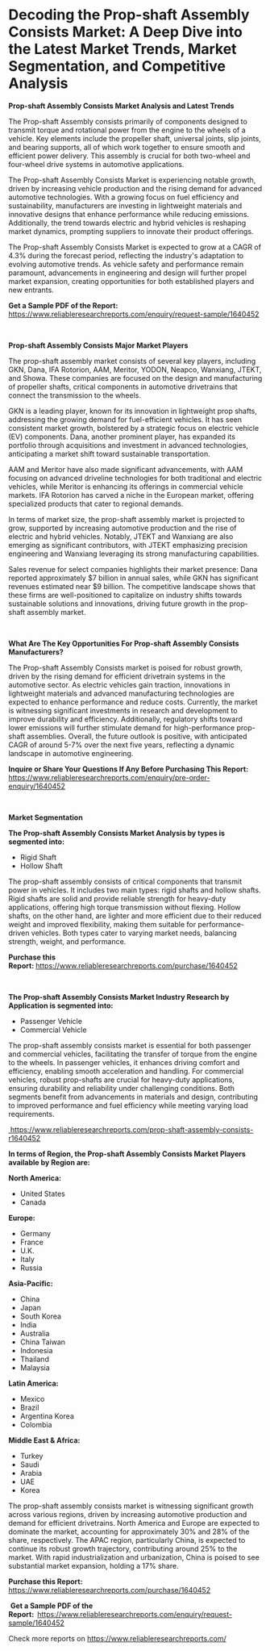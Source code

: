 <p><h1>Decoding the Prop-shaft Assembly Consists Market: A Deep Dive into the Latest Market Trends, Market Segmentation, and Competitive Analysis</h1></p><p><strong>Prop-shaft Assembly Consists Market Analysis and Latest Trends</strong></p>
<p><p>The Prop-shaft Assembly consists primarily of components designed to transmit torque and rotational power from the engine to the wheels of a vehicle. Key elements include the propeller shaft, universal joints, slip joints, and bearing supports, all of which work together to ensure smooth and efficient power delivery. This assembly is crucial for both two-wheel and four-wheel drive systems in automotive applications.</p><p>The Prop-shaft Assembly Consists Market is experiencing notable growth, driven by increasing vehicle production and the rising demand for advanced automotive technologies. With a growing focus on fuel efficiency and sustainability, manufacturers are investing in lightweight materials and innovative designs that enhance performance while reducing emissions. Additionally, the trend towards electric and hybrid vehicles is reshaping market dynamics, prompting suppliers to innovate their product offerings.</p><p>The Prop-shaft Assembly Consists Market is expected to grow at a CAGR of 4.3% during the forecast period, reflecting the industry's adaptation to evolving automotive trends. As vehicle safety and performance remain paramount, advancements in engineering and design will further propel market expansion, creating opportunities for both established players and new entrants.</p></p>
<p><strong>Get a Sample PDF of the Report:&nbsp;</strong> <a href="https://www.reliableresearchreports.com/enquiry/request-sample/1640452?utm_campaign=3265&utm_medium=2&utm_source=Github&utm_content=ia&utm_term=30032025&utm_id=prop-shaft-assembly-consists">https://www.reliableresearchreports.com/enquiry/request-sample/1640452</a></p>
<p>&nbsp;</p>
<p><strong>Prop-shaft Assembly Consists Major Market Players</strong></p>
<p><p>The prop-shaft assembly market consists of several key players, including GKN, Dana, IFA Rotorion, AAM, Meritor, YODON, Neapco, Wanxiang, JTEKT, and Showa. These companies are focused on the design and manufacturing of propeller shafts, critical components in automotive drivetrains that connect the transmission to the wheels.</p><p>GKN is a leading player, known for its innovation in lightweight prop shafts, addressing the growing demand for fuel-efficient vehicles. It has seen consistent market growth, bolstered by a strategic focus on electric vehicle (EV) components. Dana, another prominent player, has expanded its portfolio through acquisitions and investment in advanced technologies, anticipating a market shift toward sustainable transportation.</p><p>AAM and Meritor have also made significant advancements, with AAM focusing on advanced driveline technologies for both traditional and electric vehicles, while Meritor is enhancing its offerings in commercial vehicle markets. IFA Rotorion has carved a niche in the European market, offering specialized products that cater to regional demands.</p><p>In terms of market size, the prop-shaft assembly market is projected to grow, supported by increasing automotive production and the rise of electric and hybrid vehicles. Notably, JTEKT and Wanxiang are also emerging as significant contributors, with JTEKT emphasizing precision engineering and Wanxiang leveraging its strong manufacturing capabilities.</p><p>Sales revenue for select companies highlights their market presence: Dana reported approximately $7 billion in annual sales, while GKN has significant revenues estimated near $9 billion. The competitive landscape shows that these firms are well-positioned to capitalize on industry shifts towards sustainable solutions and innovations, driving future growth in the prop-shaft assembly market.</p></p>
<p>&nbsp;</p>
<p><strong>What Are The Key Opportunities For Prop-shaft Assembly Consists Manufacturers?</strong></p>
<p><p>The Prop-shaft Assembly Consists market is poised for robust growth, driven by the rising demand for efficient drivetrain systems in the automotive sector. As electric vehicles gain traction, innovations in lightweight materials and advanced manufacturing technologies are expected to enhance performance and reduce costs. Currently, the market is witnessing significant investments in research and development to improve durability and efficiency. Additionally, regulatory shifts toward lower emissions will further stimulate demand for high-performance prop-shaft assemblies. Overall, the future outlook is positive, with anticipated CAGR of around 5-7% over the next five years, reflecting a dynamic landscape in automotive engineering.</p></p>
<p><strong>Inquire or Share Your Questions If Any Before Purchasing This Report:</strong> <a href="https://www.reliableresearchreports.com/enquiry/pre-order-enquiry/1640452?utm_campaign=3265&utm_medium=2&utm_source=Github&utm_content=ia&utm_term=30032025&utm_id=prop-shaft-assembly-consists">https://www.reliableresearchreports.com/enquiry/pre-order-enquiry/1640452</a></p>
<p>&nbsp;</p>
<p><strong>Market Segmentation</strong></p>
<p><strong>The Prop-shaft Assembly Consists Market Analysis by types is segmented into:</strong></p>
<p><ul><li>Rigid Shaft</li><li>Hollow Shaft</li></ul></p>
<p><p>The prop-shaft assembly consists of critical components that transmit power in vehicles. It includes two main types: rigid shafts and hollow shafts. Rigid shafts are solid and provide reliable strength for heavy-duty applications, offering high torque transmission without flexing. Hollow shafts, on the other hand, are lighter and more efficient due to their reduced weight and improved flexibility, making them suitable for performance-driven vehicles. Both types cater to varying market needs, balancing strength, weight, and performance.</p></p>
<p><strong>Purchase this Report:&nbsp;</strong><a href="https://www.reliableresearchreports.com/purchase/1640452?utm_campaign=3265&utm_medium=2&utm_source=Github&utm_content=ia&utm_term=30032025&utm_id=prop-shaft-assembly-consists">https://www.reliableresearchreports.com/purchase/1640452</a></p>
<p>&nbsp;</p>
<p><strong>The Prop-shaft Assembly Consists Market Industry Research by Application is segmented into:</strong></p>
<p><ul><li>Passenger Vehicle</li><li>Commercial Vehicle</li></ul></p>
<p><p>The prop-shaft assembly consists market is essential for both passenger and commercial vehicles, facilitating the transfer of torque from the engine to the wheels. In passenger vehicles, it enhances driving comfort and efficiency, enabling smooth acceleration and handling. For commercial vehicles, robust prop-shafts are crucial for heavy-duty applications, ensuring durability and reliability under challenging conditions. Both segments benefit from advancements in materials and design, contributing to improved performance and fuel efficiency while meeting varying load requirements.</p></p>
<p><a href="https://www.reliableresearchreports.com/prop-shaft-assembly-consists-r1640452?utm_campaign=3265&utm_medium=2&utm_source=Github&utm_content=ia&utm_term=30032025&utm_id=prop-shaft-assembly-consists">&nbsp;https://www.reliableresearchreports.com/prop-shaft-assembly-consists-r1640452</a></p>
<p><strong>In terms of Region, the Prop-shaft Assembly Consists Market Players available by Region are:</strong></p>
<p>
    <p> <strong> North America: </strong>
        <ul>
            <li>United States</li>
            <li>Canada</li>
        </ul>
        </p> 
    <p> <strong> Europe: </strong>
        <ul>
            <li>Germany</li>
            <li>France</li>
            <li>U.K.</li>
            <li>Italy</li>
            <li>Russia</li>
        </ul>
        </p> 
    <p> <strong> Asia-Pacific: </strong>
        <ul>
            <li>China</li>
            <li>Japan</li>
            <li>South Korea</li>
            <li>India</li>
            <li>Australia</li>
            <li>China Taiwan</li>
            <li>Indonesia</li>
            <li>Thailand</li>
            <li>Malaysia</li>
        </ul>
        </p> 
    <p> <strong> Latin America: </strong>
        <ul>
            <li>Mexico</li>
            <li>Brazil</li>
            <li>Argentina Korea</li>
            <li>Colombia</li>
        </ul>
        </p> 
    <p> <strong> Middle East & Africa: </strong>
        <ul>
            <li>Turkey</li>
            <li>Saudi</li>
            <li>Arabia</li>
            <li>UAE</li>
            <li>Korea</li>
        </ul>
    </p>
    </p>
<p><p>The prop-shaft assembly consists market is witnessing significant growth across various regions, driven by increasing automotive production and demand for efficient drivetrains. North America and Europe are expected to dominate the market, accounting for approximately 30% and 28% of the share, respectively. The APAC region, particularly China, is expected to continue its robust growth trajectory, contributing around 25% to the market. With rapid industrialization and urbanization, China is poised to see substantial market expansion, holding a 17% share.</p></p>
<p><strong>Purchase this Report: </strong><a href="https://www.reliableresearchreports.com/purchase/1640452?utm_campaign=3265&utm_medium=2&utm_source=Github&utm_content=ia&utm_term=30032025&utm_id=prop-shaft-assembly-consists">https://www.reliableresearchreports.com/purchase/1640452</a></p>
<p>&nbsp;<strong>Get a Sample PDF of the Report:&nbsp;&nbsp;</strong><a href="https://www.reliableresearchreports.com/enquiry/request-sample/1640452?utm_campaign=3265&utm_medium=2&utm_source=Github&utm_content=ia&utm_term=30032025&utm_id=prop-shaft-assembly-consists">https://www.reliableresearchreports.com/enquiry/request-sample/1640452</a></p>
<p><strong></strong></p>
<p>Check more reports on <a href="https://www.reliableresearchreports.com/?utm_campaign=3265&utm_medium=2&utm_source=Github&utm_content=ia&utm_term=30032025&utm_id=prop-shaft-assembly-consists">https://www.reliableresearchreports.com/</a></p>